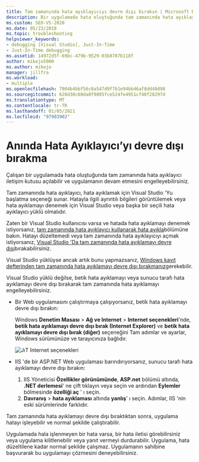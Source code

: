 ```yaml
---
title: Tam zamanında hata ayıklayıcıyı devre dışı bırakın | Microsoft Docs
description: Bir uygulamada hata oluştuğunda tam zamanında hata ayıklayıcı iletişim kutusu açılabilir. Bu durumda neler yapabileceğinizi ve bunu önlemenin yollarını öğrenin.
ms.custom: SEO-VS-2020
ms.date: 05/23/2018
ms.topic: troubleshooting
helpviewer_keywords:
- debugging [Visual Studio], Just-In-Time
- Just-In-Time debugging
ms.assetid: 14972d5f-69bc-479b-9529-03b8787b118f
author: mikejo5000
ms.author: mikejo
manager: jillfra
ms.workload:
- multiple
ms.openlocfilehash: 7904b4bbf56c0a547d9f7b1e94bb46af8dd48d98
ms.sourcegitcommit: 620d30c60da8f9805fce524fe4951cf40f28297d
ms.translationtype: MT
ms.contentlocale: tr-TR
ms.lasthandoff: 01/05/2021
ms.locfileid: "97903902"
---
```

# <a name="disable-the-just-in-time-debugger"></a>Anında Hata Ayıklayıcı’yı devre dışı bırakma

Çalışan bir uygulamada hata oluştuğunda tam zamanında hata ayıklayıcı iletişim kutusu açılabilir ve uygulamanın devam etmesini engelleyebilirsiniz.

Tam zamanında hata ayıklayıcı, hata ayıklamak için Visual Studio 'Yu başlatma seçeneği sunar. Hatayla ilgili ayrıntılı bilgileri görüntülemek veya hata ayıklamayı denemek için Visual Studio veya başka bir seçili hata ayıklayıcı yüklü olmalıdır.

Zaten bir Visual Studio kullanıcısı varsa ve hatada hata ayıklamayı denemek istiyorsanız, [tam zamanında hata ayıklayıcı kullanarak hata ayıkla](../debugger/debug-using-the-just-in-time-debugger.md)bölümüne bakın. Hatayı düzeltemedi veya tam zamanında hata ayıklayıcıyı açmak istiyorsanız, [Visual Studio 'Da tam zamanında hata ayıklamayı devre dışı](debug-using-the-just-in-time-debugger.md#BKMK_Enabling)bırakabilirsiniz.

Visual Studio yüklüyse ancak artık bunu yapmazsanız, [Windows kayıt defterinden tam zamanında hata ayıklamayı devre dışı bırakmanız](debug-using-the-just-in-time-debugger.md#disable-just-in-time-debugging-from-the-windows-registry)gerekebilir.

Visual Studio yüklü değilse, betik hata ayıklamayı veya sunucu tarafı hata ayıklamayı devre dışı bırakarak tam zamanında hata ayıklamayı engelleyebilirsiniz.

- Bir Web uygulamasını çalıştırmaya çalışıyorsanız, betik hata ayıklamayı devre dışı bırakın:

  Windows **Denetim Masası**  >  **Ağ ve Internet**  >  **Internet seçenekleri**'nde, **betik hata ayıklamayı devre dışı bırak (Internet Explorer)** ve **betik hata ayıklamayı devre dışı bırak (diğer)** seçeneğini Tam adımlar ve ayarlar, Windows sürümünüze ve tarayıcınıza bağlıdır.

  ![JıT Internet seçenekleri](../debugger/media/jitinternetoptions.png "JıT Internet seçenekleri")

- IIS 'de bir ASP.NET Web uygulaması barındırıyorsanız, sunucu tarafı hata ayıklamayı devre dışı bırakın:

  1. IIS Yöneticisi **Özellikler görünümünde**, **ASP.net** bölümü altında, **.NET derlemesi**' ne çift tıklayın veya seçin ve ardından **Eylemler** bölmesinde **özelliği aç** ' ı seçin.
  1. **Davranış**  >  **hata ayıklaması** altında **yanlış**' ı seçin. Adımlar, IIS 'nin eski sürümlerinde farklıdır.

Tam zamanında hata ayıklamayı devre dışı bıraktıktan sonra, uygulama hatayı işleyebilir ve normal şekilde çalıştırabilir.

Uygulamada hala işlenmeyen bir hata varsa, bir hata iletisi görebilirsiniz veya uygulama kilitlenebilir veya yanıt vermeyi durdurabilir. Uygulama, hata düzeltilene kadar normal şekilde çalışmaz. Uygulamanın sahibine başvurarak bu uygulamayı çözmesini deneyebilirsiniz.
